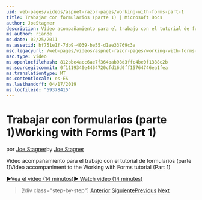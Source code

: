 ```yaml
---
uid: web-pages/videos/aspnet-razor-pages/working-with-forms-part-1
title: Trabajar con formularios (parte 1) | Microsoft Docs
author: JoeStagner
description: Vídeo acompañamiento para el trabajo con el tutorial de formularios (parte 1)
ms.author: riande
ms.date: 02/25/2011
ms.assetid: bf751e1f-7db9-4039-be55-d1ee33769c3a
msc.legacyurl: /web-pages/videos/aspnet-razor-pages/working-with-forms-part-1
msc.type: video
ms.openlocfilehash: 812bbe4acc6ae7f364bab98d3ffc4be0f1388c2b
ms.sourcegitcommit: 0f1119340e4464720cfd16d0ff15764746ea1fea
ms.translationtype: MT
ms.contentlocale: es-ES
ms.lasthandoff: 04/17/2019
ms.locfileid: "59378415"
---
```

# <a name="working-with-forms-part-1"></a><span data-ttu-id="7aba5-103">Trabajar con formularios (parte 1)</span><span class="sxs-lookup"><span data-stu-id="7aba5-103">Working with Forms (Part 1)</span></span>

<span data-ttu-id="7aba5-104">por [Joe Stagner](https://github.com/JoeStagner)</span><span class="sxs-lookup"><span data-stu-id="7aba5-104">by [Joe Stagner](https://github.com/JoeStagner)</span></span>

<span data-ttu-id="7aba5-105">Vídeo acompañamiento para el trabajo con el tutorial de formularios (parte 1)</span><span class="sxs-lookup"><span data-stu-id="7aba5-105">Video accompaniment to the Working with Forms tutorial (Part 1)</span></span>

[<span data-ttu-id="7aba5-106">&#9654;Vea el vídeo (14 minutos)</span><span class="sxs-lookup"><span data-stu-id="7aba5-106">&#9654; Watch video (14 minutes)</span></span>](https://channel9.msdn.com/Blogs/ASP-NET-Site-Videos/working-with-forms-part-1)

> [!div class="step-by-step"]
> <span data-ttu-id="7aba5-107">[Anterior](creating-a-consistent-look-part-2.md)
> [Siguiente](working-with-forms-part-2.md)</span><span class="sxs-lookup"><span data-stu-id="7aba5-107">[Previous](creating-a-consistent-look-part-2.md)
[Next](working-with-forms-part-2.md)</span></span>

